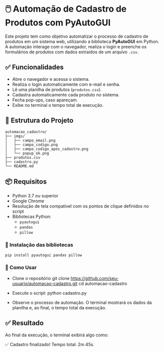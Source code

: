# 🖱️ Automação de Cadastro de Produtos com PyAutoGUI

Este projeto tem como objetivo automatizar o processo de cadastro de produtos em um sistema web, utilizando a biblioteca **PyAutoGUI** em Python. A automação interage com o navegador, realiza o login e preenche os formulários de produtos com dados extraídos de um arquivo `.csv`.

## ✅ Funcionalidades

- Abre o navegador e acessa o sistema.
- Realiza o login automaticamente com e-mail e senha.
- Lê uma planilha de produtos (`produtos.csv`).
- Cadastra automaticamente cada produto no sistema.
- Fecha pop-ups, caso apareçam.
- Exibe no terminal o tempo total de execução.

## 📁 Estrutura do Projeto

````plaintext
automacao_cadastro/
├── imgs/
│   ├── campo_email.png
│   ├── campo_codigo.png
│   ├── campo_codigo_apos_cadastro.png
│   └── popup_ok.png
├── produtos.csv
├── cadastro.py
└── README.md
````

## 📦 Requisitos

- Python 3.7 ou superior
- Google Chrome
- Resolução de tela compatível com os pontos de clique definidos no script
- Bibliotecas Python:
  - `pyautogui`
  - `pandas`
  - `pillow`

### 🔧 Instalação das bibliotecas

````bash
pip install pyautogui pandas pillow
````

### 🚀 Como Usar

- Clone o repositório
  git clone https://github.com/seu-usuario/automacao-cadastro.git
  cd automacao-cadastro

- Execute o script:
  python cadastro.py

- Observe o processo de automação. O terminal mostrará os dados da planilha e, ao final, o tempo total da execução.

## ✅ Resultado

Ao final da execução, o terminal exibirá algo como:

✅ Cadastro finalizado! Tempo total: 2m 45s.
